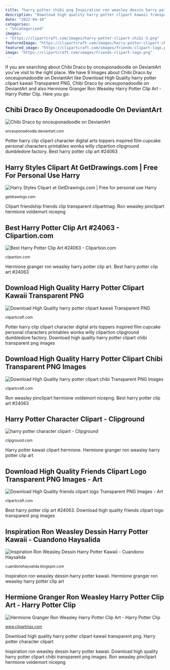```yaml
---
title: "harry potter chibi png Inspiration ron weasley dessin harry potter kawaii"
description: "Download high quality harry potter clipart kawaii transparent png"
date: "2022-04-18"
categories:
- "Uncategorized"
images:
- "https://clipartcraft.com/images/harry-potter-clipart-chibi-3.png"
featuredImage: "https://clipartcraft.com/images/harry-potter-clipart-chibi-3.png"
featured_image: "https://clipartcraft.com/images/friends-clipart-logo.png"
image: "https://clipartcraft.com/images/friends-clipart-logo.png"
---
```


If you are searching about Chibi Draco by onceuponadoodle on DeviantArt you've visit to the right place. We have 9 Images about Chibi Draco by onceuponadoodle on DeviantArt like Download High Quality harry potter clipart kawaii Transparent PNG, Chibi Draco by onceuponadoodle on DeviantArt and also Hermione Granger Ron Weasley Harry Potter Clip Art - Harry Potter Clip. Here you go:

## Chibi Draco By Onceuponadoodle On DeviantArt

![Chibi Draco by onceuponadoodle on DeviantArt](https://img00.deviantart.net/5ad2/i/2015/116/3/f/chibi_draco_by_onceuponadoodle-d48az4e.png "Clipart friendship friends clip transparent clipartmag")

<small>onceuponadoodle.deviantart.com</small>

Potter harry clip clipart character digital arts toppers inspired film cupcake personal characters printables wonka willy clipartion clipground dumbledore factory. Best harry potter clip art #24063

## Harry Styles Clipart At GetDrawings.com | Free For Personal Use Harry

![Harry Styles Clipart at GetDrawings.com | Free for personal use Harry](https://getdrawings.com/cliparts/harry-styles-clipart-5.jpg "Ron weasley pinclipart hermione voldemort nicepng")

<small>getdrawings.com</small>

Clipart friendship friends clip transparent clipartmag. Ron weasley pinclipart hermione voldemort nicepng

## Best Harry Potter Clip Art #24063 - Clipartion.com

![Best Harry Potter Clip Art #24063 - Clipartion.com](https://clipartion.com/wp-content/uploads/2015/12/cliparti1-harry-potter-clip-art.jpg "Ron weasley pinclipart hermione voldemort nicepng")

<small>clipartion.com</small>

Hermione granger ron weasley harry potter clip art. Best harry potter clip art #24063

## Download High Quality Harry Potter Clipart Kawaii Transparent PNG

![Download High Quality harry potter clipart kawaii Transparent PNG](https://clipartcraft.com/images/harry-potter-clipart-kawaii-10.png "Harry potter kawaii clipart hermione")

<small>clipartcraft.com</small>

Potter harry clip clipart character digital arts toppers inspired film cupcake personal characters printables wonka willy clipartion clipground dumbledore factory. Download high quality harry potter clipart chibi transparent png images

## Download High Quality Harry Potter Clipart Chibi Transparent PNG Images

![Download High Quality harry potter clipart chibi Transparent PNG Images](https://clipartcraft.com/images/harry-potter-clipart-chibi-3.png "Hermione inglese clipartion clipartix granger cliparting clipartmag")

<small>clipartcraft.com</small>

Ron weasley pinclipart hermione voldemort nicepng. Best harry potter clip art #24063

## Harry Potter Character Clipart - Clipground

![harry potter character clipart - Clipground](http://clipground.com/images/harry-potter-character-clipart-7.jpg "Chibi draco by onceuponadoodle on deviantart")

<small>clipground.com</small>

Harry potter kawaii clipart hermione. Hermione granger ron weasley harry potter clip art

## Download High Quality Friends Clipart Logo Transparent PNG Images - Art

![Download High Quality friends clipart logo Transparent PNG Images - Art](https://clipartcraft.com/images/friends-clipart-logo.png "Clipart friendship friends clip transparent clipartmag")

<small>clipartcraft.com</small>

Best harry potter clip art #24063. Download high quality friends clipart logo transparent png images

## Inspiration Ron Weasley Dessin Harry Potter Kawaii - Cuandono Haysalida

![Inspiration Ron Weasley Dessin Harry Potter Kawaii - Cuandono Haysalida](https://lh6.googleusercontent.com/proxy/RUJoJrNLIjudIZfiocign84VmCRuq5w7-IcV6QaXZXQFMkYv9W_Rg91HRi1TomfKSd1EZ5WZRoSMPn_2zPhdD27APXVDz_pet4cbY5t5oQ7M4Ac8nf8c9Np8MA=w1200-h630-p-k-no-nu "Harry potter character clipart")

<small>cuandonohaysalida.blogspot.com</small>

Inspiration ron weasley dessin harry potter kawaii. Hermione granger ron weasley harry potter clip art

## Hermione Granger Ron Weasley Harry Potter Clip Art - Harry Potter Clip

![Hermione Granger Ron Weasley Harry Potter Clip Art - Harry Potter Clip](https://www.clipartmax.com/png/small/284-2841501_harry-potter-clip-art-ron-weasley-clip-art.png "Harry potter kawaii clipart hermione")

<small>www.clipartmax.com</small>

Download high quality harry potter clipart kawaii transparent png. Harry potter character clipart

Inspiration ron weasley dessin harry potter kawaii. Download high quality harry potter clipart chibi transparent png images. Ron weasley pinclipart hermione voldemort nicepng
